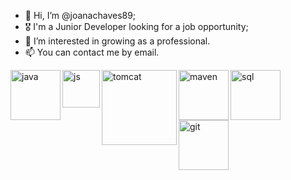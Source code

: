 - 👋 Hi, I’m @joanachaves89;
- 🎖 I'm a Junior Developer looking for a job opportunity;
- 👀 I’m interested in growing as a professional.
- 📫 You can contact me by email.

<img src="https://logowik.com/content/uploads/images/java1655.logowik.com.webp" alt="java" align="left" width="80px"/>
<img src="https://p92.hu/binaries/content/gallery/p92website/technologies/htmlcssjs-overview.png" align="left" alt="js" width="60px"/>
<img src="https://webhostinggeeks.com/blog/wp-content/uploads/2023/05/Apache-Tomcat-Web-Server.png" alt="tomcat" align="left" width="120px"/>
<img src="https://logowik.com/content/uploads/images/maven-apache3537.jpg" alt="maven" align="left" width="80px"/>
<img src="https://cdn1.vectorstock.com/i/1000x1000/77/30/sql-database-icon-logo-design-ui-or-ux-app-vector-17507730.jpg" alt="sql" align="left" width="80px"/>
<img src="https://www.eewee.fr/wp-content/uploads/2015/06/git.jpg" alt="git" align="left" width="80px"/>
